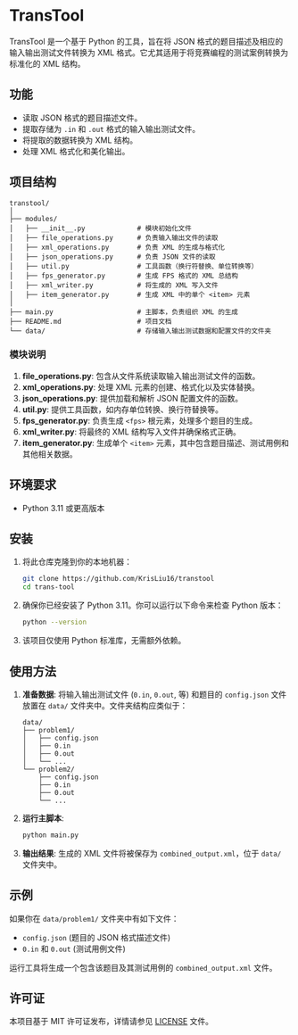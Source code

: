 # TransTool

TransTool 是一个基于 Python 的工具，旨在将 JSON 格式的题目描述及相应的输入输出测试文件转换为 XML 格式。它尤其适用于将竞赛编程的测试案例转换为标准化的 XML 结构。

## 功能

- 读取 JSON 格式的题目描述文件。
- 提取存储为 `.in` 和 `.out` 格式的输入输出测试文件。
- 将提取的数据转换为 XML 结构。
- 处理 XML 格式化和美化输出。

## 项目结构



```
transtool/
│
├── modules/
│   ├── __init__.py             # 模块初始化文件
│   ├── file_operations.py      # 负责输入输出文件的读取
│   ├── xml_operations.py       # 负责 XML 的生成与格式化
│   ├── json_operations.py      # 负责 JSON 文件的读取
│   ├── util.py                 # 工具函数（换行符替换、单位转换等）
│   ├── fps_generator.py        # 生成 FPS 格式的 XML 总结构
│   ├── xml_writer.py           # 将生成的 XML 写入文件
│   ├── item_generator.py       # 生成 XML 中的单个 <item> 元素
│
├── main.py                     # 主脚本，负责组织 XML 的生成
├── README.md                   # 项目文档
└── data/                       # 存储输入输出测试数据和配置文件的文件夹
```

### 模块说明

1. **file_operations.py**: 包含从文件系统读取输入输出测试文件的函数。
2. **xml_operations.py**: 处理 XML 元素的创建、格式化以及实体替换。
3. **json_operations.py**: 提供加载和解析 JSON 配置文件的函数。
4. **util.py**: 提供工具函数，如内存单位转换、换行符替换等。
5. **fps_generator.py**: 负责生成 `<fps>` 根元素，处理多个题目的生成。
6. **xml_writer.py**: 将最终的 XML 结构写入文件并确保格式正确。
7. **item_generator.py**: 生成单个 `<item>` 元素，其中包含题目描述、测试用例和其他相关数据。

## 环境要求

- Python 3.11 或更高版本

## 安装

1. 将此仓库克隆到你的本地机器：

    ```bash
    git clone https://github.com/KrisLiu16/transtool
    cd trans-tool
    ```

2. 确保你已经安装了 Python 3.11。你可以运行以下命令来检查 Python 版本：

    ```bash
    python --version
    ```

3. 该项目仅使用 Python 标准库，无需额外依赖。

## 使用方法

1. **准备数据**: 将输入输出测试文件 (`0.in`, `0.out`, 等) 和题目的 `config.json` 文件放置在 `data/` 文件夹中。文件夹结构应类似于：

    ```
    data/
    ├── problem1/
    │   ├── config.json
    │   ├── 0.in
    │   ├── 0.out
    │   └── ...
    └── problem2/
        ├── config.json
        ├── 0.in
        ├── 0.out
        └── ...
    ```

2. **运行主脚本**:

    ```bash
    python main.py
    ```

3. **输出结果**: 生成的 XML 文件将被保存为 `combined_output.xml`，位于 `data/` 文件夹中。

## 示例

如果你在 `data/problem1/` 文件夹中有如下文件：

- `config.json` (题目的 JSON 格式描述文件)
- `0.in` 和 `0.out` (测试用例文件)

运行工具将生成一个包含该题目及其测试用例的 `combined_output.xml` 文件。

## 许可证

本项目基于 MIT 许可证发布，详情请参见 [LICENSE](LICENSE) 文件。
